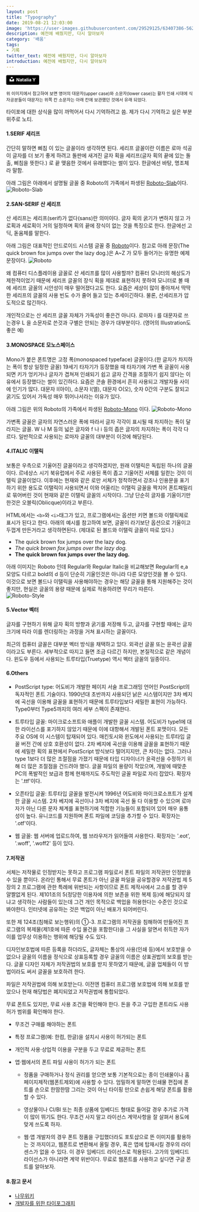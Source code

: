 ```yaml
---
layout: post
title: "Typography"
date: 2019-08-21 12:03:00
image: 'https://user-images.githubusercontent.com/29529125/63407386-562bf200-c427-11e9-80b3-6131f6ca7857.jpg'
description: 예전에 배웠지만, 다시 알아보자
category: '배움'
tags:
- 기록
twitter_text: 예전에 배웠지만, 다시 알아보자
introduction: 예전에 배웠지만, 다시 알아보자
---
```

<a style="background-color:black;color:white;text-decoration:none;padding:4px 6px;font-family:-apple-system, BlinkMacSystemFont, &quot;San Francisco&quot;, &quot;Helvetica Neue&quot;, Helvetica, Ubuntu, Roboto, Noto, &quot;Segoe UI&quot;, Arial, sans-serif;font-size:12px;font-weight:bold;line-height:1.2;display:inline-block;border-radius:3px" href="https://unsplash.com/@foxfox?utm_medium=referral&amp;utm_campaign=photographer-credit&amp;utm_content=creditBadge" target="_blank" rel="noopener noreferrer" title="Download free do whatever you want high-resolution photos from Natalia Y"><span style="display:inline-block;padding:2px 3px"><svg xmlns="http://www.w3.org/2000/svg" style="height:12px;width:auto;position:relative;vertical-align:middle;top:-2px;fill:white" viewBox="0 0 32 32"><title>unsplash-logo</title><path d="M10 9V0h12v9H10zm12 5h10v18H0V14h10v9h12v-9z"></path></svg></span><span style="display:inline-block;padding:2px 3px">Natalia Y</span></a>

<sup>위 이미지에서 참고하여 보면 영어의 대문자(upper case)와 소문자(lower case)는 활자 인쇄 시대에 식자공분들이 대문자는 위쪽 칸 소문자는 아래 칸에 보관했던 것에서 유래 되었다.<sup>
  
타이포에 대한 상식을 많이 까먹어서 다시 기억하려고 씀. 제가 다시 기억하고 싶은 부분 위주로 노티.

#### 1.SERIF 세리프 
간단히 말하면 삐침 이 있는 글꼴이라 생각하면 된다. 세리프 글꼴이란 이름은 로마 석공이 글자를 더 보기 좋게 하려고 돌판에 새겨진 글자 획을 세리프(글자 획의 끝에 있는 돌출, 삐침을 뜻한다.) 로 끝 맺음한 것에서 유래했다는 썰이 있다. 한글에선 바탕, 명조체라 말함. 

아래 그림은 아래에서 설명될 글꼴 중 Roboto의 가족에서 파생된 [Roboto-Slab](https://fonts.google.com/specimen/Roboto+Slab)이다.
![Roboto-Slab](https://user-images.githubusercontent.com/29529125/63395662-6a5bf900-c3ff-11e9-8f25-6705d0a0a7ca.png)

#### 2.SAN-SERIF 산 세리프 
산 세리프는 세리프(serif)가 없다(sans)란 의미이다. 글자 획의 굵기가 변하지 않고 가로획과 세로획이 거의 일정하며 획의 끝에 장식이 없는 것을 특징으로 한다. 한글에선 고딕, 돋움체를 말한다. 

아래 그림은 대표적인 안드로이드 시스템 글꼴 중 [Roboto](https://fonts.google.com/specimen/Roboto)이다. 
 참고로 아래 문장(The quick brown fox jumps over the lazy dog.)은 A~Z 가 모두 들어가는 유명한 예제 문장이다. 
![Roboto](https://user-images.githubusercontent.com/29529125/63395679-79db4200-c3ff-11e9-8398-2c28053e48af.png)

왜 컴퓨터 디스플레이용 글꼴로 산 세리프를 많이 사용할까? 컴퓨터 모니터의 해상도가 제한적이었기 때문에 세리프 글꼴의 장식 획을 제대로 표현하지 못하여 모니터로 볼 때에 세리프 글꼴의 시안성이 매우 떨어졌다고도 한다. 요즘은 세상이 많이 좋아져서 딱딱한 세리프의 글꼴의 사용 빈도 수가 줄어 들고 있는 추세이긴하다. 물론, 산세리프가 압도적으로 많긴하다. 

개인적으로는 산 세리프 글꼴 자체가 가독성이 좋은건 아니다. 로마자 i 를 대문자로 쓰는경우 L 을 소문자로 쓴것과 구별은 안되는 경우가 대부분이다. (영어의  Illustration도 좋은 예)  

#### 3.MONOSPACE 모노스페이스
Mono가 붙은 폰트명은 고정 폭(monospaced typeface) 글꼴이다.(한 글자가 차지하는 폭이 항상 일정한 글꼴) 19세기 타자기가 등장했을 때 타자기에 가변 폭 글꼴이 사용되면 키가 엉키거나 글자가 겹쳐져 인쇄되기 쉽고 글자 간격을 조절하기 쉽지 않다는 이유에서 등장했다는 썰이 있긴하다. 
요즘은 콘솔 환경에서 흔히 사용되고 개발자들 사이에 인기가 많다. 대문자 I(아이), 소문자 l(엘), 대문자 O(오), 숫자 0간의 구분도 잘되고 굵기도 있어서 가독성 매우 뛰어나서라는 이유가 있다. 

아래 그림은 위의 Roboto의 가족에서 파생된 [Roboto-Mono](https://fonts.google.com/specimen/Roboto+Mono) 이다.
![Roboto-Mono](https://user-images.githubusercontent.com/29529125/63395694-819ae680-c3ff-11e9-8577-3cd1cbfe8ff8.png)


가변폭 글꼴은 글자의 자연스러운 폭에 따라서 글자 각각이 표시될 때 차지하는 폭이 달라지는 글꼴. W 나 M 등의 넓은 글자와 f 나 i 등의 좁은 글자의 차지하는 폭이 각각 다르다. 일반적으로 사용되는 로마자 글꼴의 대부분이 이것에 해당된다.

#### 4.ITALIC 이탤릭 
보통은 우측으로 기울어진 글꼴이라고 생각하겠지만, 원래 이탤릭은 독립된 하나의 글꼴이다. 르네상스 시기 북유럽에서 주로 사용된 폭이 좁고 기울어진 서체를 일컫는 것이 이탤릭 글꼴이었다. 이후에는 현재와 같은 로만 서체가 정착하면서 강조나 인용문을 표기하기 위한 용도로 이탤릭이 사용되면서 이와 어울리는 이탤릭 글꼴을 짝지어 폰트패밀리로 묶어버린 것이 현재와 같은 이탤릭 글꼴의 시작이다. 그냥 단순히 글자를 기울이기만 한것은 오블릭(Oblicque)이라고 부른다. 

HTML에서는 ```<b>```와 ```<i>```태그가 있고, 프로그램에서는 옵션만 키면 볼드와 이탤릭체로 표시가 된다고 한다. 아래의 예시를 참고하여 보면, 글꼴이 라기보단 옵션으로 기울이고 두껍게 만든거라고 생각하면된다. (제대로 된 볼드와 이탤릭 글꼴이 따로 있다.) 

+ The quick brown fox jumps over the lazy dog.
+ _The quick brown fox jumps over the lazy dog._
+ **The quick brown fox jumps over the lazy dog.**

아래 이미지는 Roboto 인데 Regular와 Regular Italic을 비교해보면 Regular의 e,a 모양도 다르고 bold의 d 등이 단순히 기울인것은 아니라 다른 모양인것을 볼 수 있다. 이것으로 보면 볼드나 이탤릭을 사용해야하는 경우는 해당 글꼴을 통해 지원해주는 것이 좋지만, 현실은 글꼴의 용량 때문에 실제로 적용하려면 무리가 따른다.  
![Roboto-Style](https://user-images.githubusercontent.com/29529125/63396836-70ec6f80-c403-11e9-9fac-3256b7af7675.png)


#### 5.Vector 벡터
글자를 구현하기 위해 글자 획의 방향과 굵기를 저장해 두고, 글자를 구현할 때에는 글자 크기에 따라 이를 렌더링하는 과정을 거쳐 표시하는 글꼴이다.

최근의 컴퓨터 글꼴은 대부분 벡터 방식을 채택하고 있다. 외곽선 글꼴 또는 윤곽선 글꼴이라고도 부른다. 세부적으로 따지고 들면 조금 다르긴 하지만, 본질적으로 같은 개념이다. 윈도우 등에서 사용되는 트루타입(Truetype) 역시 벡터 글꼴의 일종이다.

#### 6.Others 
- PostScript type: 어도비가 개발한 페이지 서술 프로그래밍 언어인 PostScript의 독자적인 폰트 기술이다. 1990년대 초반까지 사용되던 낡은 시스템이지만 3차 베지에 곡선을 이용해 글꼴을 표현하기 때문에 트루타입보다 세밀한 표현이 가능하다. Type0부터 Type5까지의 여러 세부 스펙이 존재한다.

- 트루타입 글꼴: 마이크로소프트와 애플이 개발한 글꼴 시스템. 어도비가 type1에 대한 라이선스를 포기하지 않았기 때문에 이에 대항해서 개발된 폰트 포맷이다. 모든 주요 OS에 이 시스템이 탑재되어 있다. 매킨토시와 윈도에서 사용되는 트루타입 글꼴 버전 간에 상호 호환성이 없다. 2차 베지에 곡선을 이용해 글꼴을 표현하기 때문에 세밀한 획의 표현에서 PostScript 방식보다 떨어지지만, 큰 차이는 없다. 그러나 type 1보다 더 많은 조절점을 가졌기 때문에 타입 디자이너가 윤곽선을 수정하기 위해 더 많은 조절점을 건드려야 했다. 글꼴 파일의 용량이 작았으며, 개발에 때맞춘 PC의 폭발적인 보급과 함께 현재까지도 주도적인 글꼴 파일로 자리 잡았다. 확장자는 '.ttf'이다.

- 오픈타입 글꼴: 트루타입 글꼴을 발전시켜 1996년 어도비와 마이크로소프트가 설계한 글꼴 시스템. 2차 베지에 곡선이나 3차 베지에 곡선 둘 다 이용할 수 있으며 로마자가 아닌 다른 문자 체계를 표현하기에 적합한 기능들이 포함되어 있어 매우 융통성이 높다. 유니코드를 지원하며 폰트 파일에 코딩을 추가할 수 있다. 확장자는 '.otf'이다.

- 웹 글꼴: 웹 서버에 업로드하여, 웹 브라우저가 읽어들여 사용한다. 확장자는 '.eot', '.woff', '.woff2' 등이 있다.

#### 7.저작권
서체는 저작물로 인정받지는 못하고 프로그램 파일로서 폰트 파일의 저작권만 인정받을 수 있을 뿐이다. 
온라인 통해서 무료 폰트가 아닌 글꼴 파일을 공유할경우 저작권법 제 5장의 2 프로그램에 관한 특례에 위반되는 사항이므로 폰트 제작사에서 고소를 할 경우 얄짤없게 된다. 제101조의 5(정당한 이용자에 의한 보존을 위한 복제 등)에 해당되지 않냐고 생각하는 사람들이 있는데 그건 개인 목적으로 백업을 허용한다는 수준인 것으로 봐야한다. 인터넷에 공유하는 것은 백업이 아닌 배포가 되어버린다.

또한 제 124조(침해로 보는행위)의 ①-3. 프로그램의 저작권을 침해하여 만들어진 프로그램의 복제물(제1호에 따른 수입 물건을 포함한다)을 그 사실을 알면서 취득한 자가 이를 업무상 이용하는 행위에 해당될 수도 있다.

디자인보호법에 따른 등록을 하더라도, 글자체는 통상의 사용(인쇄 등)에서 보호받을 수 없으나 글꼴의 이름을 정식으로 상표등록할 경우 글꼴의 이름은 상표권법의 보호를 받는다. 글꼴 디자인 자체가 저작권법의 보호를 받지 못하였기 때문에, 글꼴 업체들이 이 방법이라도 써서 글꼴을 보호하려 한다.

파일은 저작권법에 의해 보호받는다. 이전엔 컴퓨터 프로그램 보호법에 의해 보호를 받았으나 현재 해당법은 폐지되었고 저작권법에 통합되었다.

무료 폰트도 있지만, 무료 사용 조건을 확인해야 한다. 돈을 주고 구입한 폰트라도 사용 허가 범위를 확인해야 한다.

- 무조건 구매를 해야하는 폰트
- 특정 프로그램(예: 한컴, 한글)을 설치시 사용이 허가되는 폰트 
- 개인적 사용·상업적 이용을 구분을 두고 무료로 제공하는 폰트 
- 앱·웹에서의 폰트 파일 사용이 허가가 되는 폰트 

  * 정품을 구매하거나 정식 권리를 얻으면 보통 기본적으로는 종이 인쇄물이나 홈페이지제작(웹폰트제외)에 
  사용할 수 있다. 엄밀하게 말하면 인쇄물 편집에 폰트를 손으로 한땀한땀 그리는 것이 아닌 타이핑 만으로 손쉽게 해당 폰트를 활용할 수 있다.
  
  * 영상물이나 CI/BI 또는 최종 상품에 임베디드 형태로 들어갈 경우 추가로 가격이 많이 뛰기도 한다. 무조건 사지 말고 라이선스 계약사항을 잘 살펴서 용도에 맞게 쓰도록 하자.
 
  * 웹·앱 개발자의 경우 폰트 정품을 구입했더라도 포토샵으로 뜬 이미지를 활용하는 것 까지이고, 웹폰트로 변환해서 올릴 경우, 혹은 앱에 탑재시킬 경우의 라이센스가 없을 수 있다. 이 경우 임베디드 라이선스로 적용된다. 고가의 임베디드 라이선스가 아니라면 계약 위반이다. 무료로 웹폰트를 사용하고 싶다면 구글 폰트를 알아보자.




#### 8.참고 문서 
- [나무위키](https://namu.wiki/w/%EA%B8%80%EA%BC%B4?from=%EC%84%B8%EB%A6%AC%ED%94%84#s-3.2)
- [개발자를 위한 타이포그래피](https://brunch.co.kr/@jangcnet/62)
